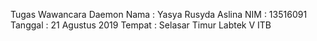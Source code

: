 Tugas Wawancara Daemon
Nama    : Yasya Rusyda Aslina
NIM     : 13516091
Tanggal : 21 Agustus 2019
Tempat  : Selasar Timur Labtek V ITB
